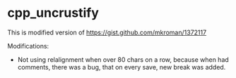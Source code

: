 # cpp_uncrustify
This is modified version of https://gist.github.com/mkroman/1372117

Modifications:
* Not using relalignment when over 80 chars on a row, because when had comments, there was a bug, that on every save, new break was added.
